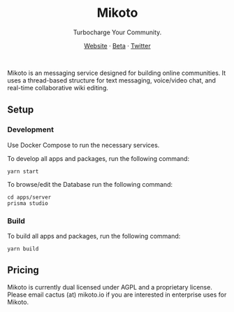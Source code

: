 <h1 align="center">
  Mikoto
</h1>


<p align="center">Turbocharge Your Community.</p>
<p align="center">
  <a href='https://mikoto.io'>Website</a> · 
  <a href='https://beta.mikoto.io'>Beta</a> ·
  <a href='https://twitter.com/mikotoIO'>Twitter</a>
</p>
<br>

Mikoto is an messaging service designed for building online communities. It uses a thread-based structure for text messaging, voice/video chat, and real-time collaborative wiki editing.

## Setup

### Development

Use Docker Compose to run the necessary services.

To develop all apps and packages, run the following command:

```
yarn start
```

To browse/edit the Database run the following command:

```
cd apps/server
prisma studio
```

### Build

To build all apps and packages, run the following command:

```
yarn build
```

## Pricing

Mikoto is currently dual licensed under AGPL and a proprietary license. Please email cactus (at) mikoto.io if you are interested in enterprise uses for Mikoto.
